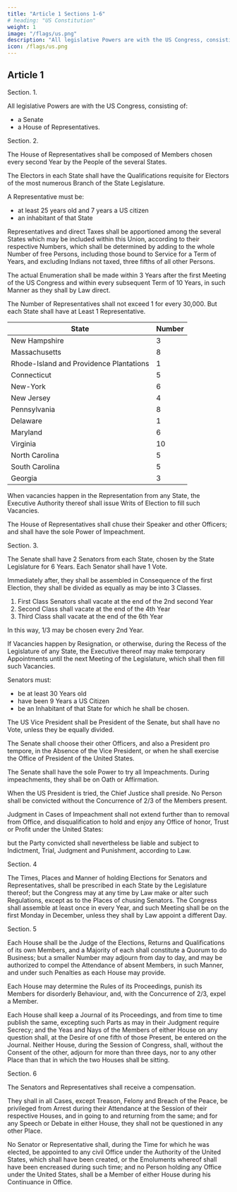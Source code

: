 ```yaml
---
title: "Article 1 Sections 1-6"
# heading: "US Constitution"
weight: 1
image: "/flags/us.png"
description: "All legislative Powers are with the US Congress, consisting of a Senate a House of Representatives"
icon: /flags/us.png
---
```



## Article 1

Section. 1. 

All legislative Powers are with the US Congress, consisting of:
- a Senate
- a House of Representatives. 

Section. 2. 

The House of Representatives shall be composed of Members chosen every second Year by the People of the several States. 

The Electors in each State shall have the Qualifications requisite for Electors of the most numerous Branch of the State Legislature. 

A Representative must be:
- at least 25 years old  and 7 years a US citizen
- an inhabitant of that State 

Representatives and direct Taxes shall be apportioned among the several States which may be included within this Union, according to their respective Numbers, which shall be determined by adding to the whole Number of free Persons, including those bound to Service for a Term of Years, and excluding Indians not taxed, three fifths of all other Persons. 

The actual Enumeration shall be made within 3 Years after the first Meeting of the US Congress and within every subsequent Term of 10 Years, in such Manner as they shall by Law direct. 

The Number of Representatives shall not exceed 1 for every 30,000. But each State shall have at Least 1 Representative. 

State | Number
--- | ---
New Hampshire | 3
Massachusetts | 8
Rhode-Island and Providence Plantations | 1
Connecticut | 5
New-York | 6
New Jersey | 4
Pennsylvania | 8
Delaware | 1
Maryland | 6
Virginia | 10
North Carolina | 5
South Carolina | 5
Georgia | 3

When vacancies happen in the Representation from any State, the Executive Authority thereof shall issue Writs of Election to fill such Vacancies. 

The House of Representatives shall chuse their Speaker and other Officers; and shall have the sole Power of Impeachment. 


Section. 3. 

The Senate shall have 2 Senators from each State, chosen by the State Legislature for 6 Years. Each Senator shall have 1 Vote. 

Immediately after, they shall be assembled in Consequence of the first Election, they shall be divided as equally as may be into 3 Classes. 

1. First Class Senators shall vacate at the end of the 2nd second Year
2. Second Class shall vacate at the end of the 4th Year
3. Third Class shall vacate at the end of the 6th Year

In this way, 1/3 may be chosen every 2nd Year.

If Vacancies happen by Resignation, or otherwise, during the Recess of the Legislature of any State, the Executive thereof may make temporary Appointments until the next Meeting of the Legislature, which shall then fill such Vacancies. 

Senators must:
- be at least 30 Years old
- have been 9 Years a US Citizen
- be an Inhabitant of that State for which he shall be chosen. 

The US Vice President shall be President of the Senate, but shall have no Vote, unless they be equally divided.

The Senate shall choose their other Officers, and also a President pro tempore, in the Absence of the Vice President, or when he shall exercise the Office of President of the United States. 

The Senate shall have the sole Power to try all Impeachments. During impeachments, they shall be on Oath or Affirmation. 

When the US President is tried, the Chief Justice shall preside. No Person shall be convicted without the Concurrence of 2/3 of the Members present. 

Judgment in Cases of Impeachment shall not extend further than to removal from Office, and disqualification to hold and enjoy any Office of honor, Trust or Profit under the United States: 

but the Party convicted shall nevertheless be liable and subject to Indictment, Trial, Judgment and Punishment, according to Law. 


Section. 4

The Times, Places and Manner of holding Elections for Senators and Representatives, shall be prescribed in each State by the Legislature thereof; but the Congress may at any time by Law make or alter such Regulations, except as to the Places of chusing Senators. The Congress shall assemble at least once in every Year, and such Meeting shall be on the first Monday in December, unless they shall by Law appoint a different Day. 

Section. 5

Each House shall be the Judge of the Elections, Returns and Qualifications of its own Members, and a Majority of each shall constitute a Quorum to do Business; but a smaller Number may adjourn from day to day, and may be authorized to compel the Attendance of absent Members, in such Manner, and under such Penalties as each House may provide. 

Each House may determine the Rules of its Proceedings, punish its Members for disorderly Behaviour, and, with the Concurrence of 2/3, expel a Member. 

Each House shall keep a Journal of its Proceedings, and from time to time publish the same, excepting such Parts as may in their Judgment require Secrecy; and the Yeas and Nays of the Members of either House on any question shall, at the Desire of one fifth of those Present, be entered on the Journal. Neither House, during the Session of Congress, shall, without the Consent of the other, adjourn for more than three days, nor to any other Place than that in which the two Houses shall be sitting. 

Section. 6

The Senators and Representatives shall receive a compensation<!--  for their Services, to be ascertained by Law, and paid out of the Treasury of the United States -->. 

They shall in all Cases, except Treason, Felony and Breach of the Peace, be privileged from Arrest during their Attendance at the Session of their respective Houses, and in going to and returning from the same; and for any Speech or Debate in either House, they shall not be questioned in any other Place. 

No Senator or Representative shall, during the Time for which he was elected, be appointed to any civil Office under the Authority of the United States, which shall have been created, or the Emoluments whereof shall have been encreased during such time; and no Person holding any Office under the United States, shall be a Member of either House during his Continuance in Office. 

